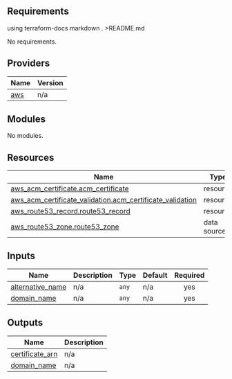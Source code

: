 ## Requirements   
using terraform-docs markdown . >README.md

No requirements.

## Providers

| Name | Version |
|------|---------|
| <a name="provider_aws"></a> [aws](#provider\_aws) | n/a |

## Modules

No modules.

## Resources

| Name | Type |
|------|------|
| [aws_acm_certificate.acm_certificate](https://registry.terraform.io/providers/hashicorp/aws/latest/docs/resources/acm_certificate) | resource |
| [aws_acm_certificate_validation.acm_certificate_validation](https://registry.terraform.io/providers/hashicorp/aws/latest/docs/resources/acm_certificate_validation) | resource |
| [aws_route53_record.route53_record](https://registry.terraform.io/providers/hashicorp/aws/latest/docs/resources/route53_record) | resource |
| [aws_route53_zone.route53_zone](https://registry.terraform.io/providers/hashicorp/aws/latest/docs/data-sources/route53_zone) | data source |

## Inputs

| Name | Description | Type | Default | Required |
|------|-------------|------|---------|:--------:|
| <a name="input_alternative_name"></a> [alternative\_name](#input\_alternative\_name) | n/a | `any` | n/a | yes |
| <a name="input_domain_name"></a> [domain\_name](#input\_domain\_name) | n/a | `any` | n/a | yes |

## Outputs

| Name | Description |
|------|-------------|
| <a name="output_certificate_arn"></a> [certificate\_arn](#output\_certificate\_arn) | n/a |
| <a name="output_domain_name"></a> [domain\_name](#output\_domain\_name) | n/a |
